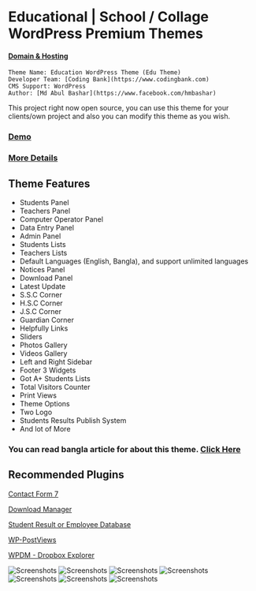 
# Educational | School / Collage WordPress Premium Themes

#### **[Domain & Hosting](https://linuxhostlab.com)**

	Theme Name: Education WordPress Theme (Edu Theme)
	Developer Team: [Coding Bank](https://www.codingbank.com)
	CMS Support: WordPress
	Author: [Md Abul Bashar](https://www.facebook.com/hmbashar)

This project right now open source, you can use this theme for your clients/own project and also you can modify this theme as you wish.

### [Demo](http://wp-demo.codingbank.com/edu/)
### [More Details](https://www.codingbank.com/item/edu-school-collage-wordpress-themes/)

##	Theme Features

- Students Panel
- Teachers Panel
- Computer Operator Panel
- Data Entry Panel
- Admin Panel
- Students Lists
- Teachers Lists
- Default Languages (English, Bangla), and support unlimited languages
- Notices Panel
- Download Panel
- Latest Update
- S.S.C Corner
- H.S.C Corner
- J.S.C Corner
- Guardian Corner
- Helpfully Links
- Sliders
- Photos Gallery
- Videos Gallery
- Left and Right Sidebar
- Footer 3 Widgets
- Got A+ Students Lists
- Total Visitors Counter
- Print Views
- Theme Options
- Two Logo
- Students Results Publish System
- And lot of More
### You can read bangla article for about this theme. [Click Here](http://www.pchelpcenterbd.com/review-13812)


## Recommended Plugins

[Contact Form 7](https://wordpress.org/plugins/contact-form-7/)

[Download Manager](https://wordpress.org/plugins/download-manager/)

[Student Result or Employee Database](https://wordpress.org/plugins/simple-student-result/)

[WP-PostViews](https://wordpress.org/plugins/wp-postviews/)

[WPDM - Dropbox Explorer](http://www.wpdownloadmanager.com/)





![Screenshots](https://raw.githubusercontent.com/hmbashar/educational-School-Collage-WordPress-Themes/master/screenshots/Edu-9-1024x751.jpg)
![Screenshots](https://raw.githubusercontent.com/hmbashar/educational-School-Collage-WordPress-Themes/master/screenshots/Edu%202.jpg)
![Screenshots](https://raw.githubusercontent.com/hmbashar/educational-School-Collage-WordPress-Themes/master/screenshots/Edu%205.jpg)
![Screenshots](https://raw.githubusercontent.com/hmbashar/educational-School-Collage-WordPress-Themes/master/screenshots/Edu%206.jpg)
![Screenshots](https://raw.githubusercontent.com/hmbashar/educational-School-Collage-WordPress-Themes/master/screenshots/Edu%207.jpg)
![Screenshots](https://raw.githubusercontent.com/hmbashar/educational-School-Collage-WordPress-Themes/master/screenshots/Screenshot_15.png)
![Screenshots](https://raw.githubusercontent.com/hmbashar/educational-School-Collage-WordPress-Themes/master/screenshots/on-off-switch.jpg)